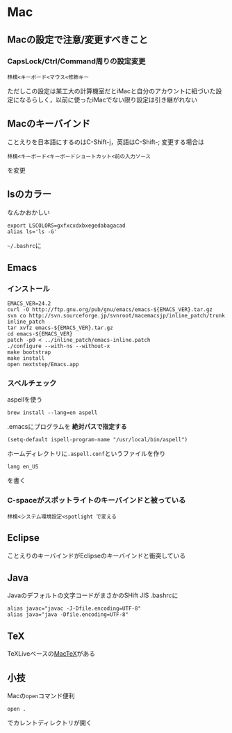 # Mac

## Macの設定で注意/変更すべきこと

###  CapsLock/Ctrl/Command周りの設定変更 
    林檎<キーボード<マウス<修飾キー

ただしこの設定は某工大の計算機室だとiMacと自分のアカウントに紐づいた設定になるらしく，以前に使ったiMacでない限り設定は引き継がれない

## Macのキーバインド 
ことえりを日本語にするのはC-Shift-j，英語はC-Shift-;
変更する場合は

    林檎<キーボード<キーボードショートカット<前の入力ソース

を変更

## lsのカラー
なんかおかしい

    export LSCOLORS=gxfxcxdxbxegedabagacad
    alias ls='ls -G'

`~/.bashrc`に

## Emacs
### インストール

    EMACS_VER=24.2
    curl -O http://ftp.gnu.org/pub/gnu/emacs/emacs-${EMACS_VER}.tar.gz
    svn co http://svn.sourceforge.jp/svnroot/macemacsjp/inline_patch/trunk inline_patch
    tar xvfz emacs-${EMACS_VER}.tar.gz
    cd emacs-${EMACS_VER}
    patch -p0 < ../inline_patch/emacs-inline.patch
    ./configure --with-ns --without-x
    make bootstrap
    make install
    open nextstep/Emacs.app

###  スペルチェック

aspellを使う

    brew install --lang=en aspell

.emacsにプログラムを __絶対パスで指定する__

    (setq-default ispell-program-name "/usr/local/bin/aspell")

ホームディレクトリに`.aspell.conf`というファイルを作り

    lang en_US

を書く

### C-spaceがスポットライトのキーバインドと被っている 
    林檎<システム環境設定<spotlight で変える


## Eclipse
ことえりのキーバインドがEclipseのキーバインドと衝突している

## Java
Javaのデフォルトの文字コードがまさかのSHift JIS .bashrcに

    alias javac="javac -J-Dfile.encoding=UTF-8"
    alias java="java -Dfile.encoding=UTF-8"

## TeX

TeXLiveベースの[MacTeX](http://www.tug.org/mactex/)がある

## 小技

Macの`open`コマンド便利

    open .

でカレントディレクトリが開く

